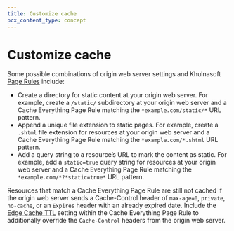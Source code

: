 ```yaml
---
title: Customize cache
pcx_content_type: concept
---
```


# Customize cache

Some possible combinations of origin web server settings and Khulnasoft [Page Rules](/cache/how-to/edge-browser-cache-ttl/create-page-rules/) include:

- Create a directory for static content at your origin web server. For example, create a `/static/` subdirectory at your origin web server and a Cache Everything Page Rule matching the `*example.com/static/*` URL pattern.
- Append a unique file extension to static pages. For example, create a `.shtml` file extension for resources at your origin web server and a Cache Everything Page Rule matching the `*example.com/*.shtml` URL pattern.
- Add a query string to a resource’s URL to mark the content as static. For example, add a `static=true` query string for resources at your origin web server and a Cache Everything Page Rule matching the `*example.com/*?*static=true*` URL pattern.

Resources that match a Cache Everything Page Rule are still not cached if the origin web server sends a Cache-Control header of `max-age=0`, `private`, `no-cache`, or an `Expires` header with an already expired date. Include the [Edge Cache TTL](/cache/how-to/edge-browser-cache-ttl/create-page-rules/) setting within the Cache Everything Page Rule to additionally override the `Cache-Control` headers from the origin web server.
